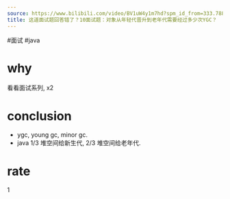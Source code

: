 ```yaml
---
source: https://www.bilibili.com/video/BV1uW4y1m7hd?spm_id_from=333.788.videopod.sections&vd_source=549bde2564979641a5f0adbcfa529b0a
title: 这道面试题回答错了？10面试题：对象从年轻代晋升到老年代需要经过多少次YGC？
---
```


#面试 #java 
# why 
看看面试系列, x2

# conclusion

- ygc, young gc, minor gc.
- java 1/3 堆空间给新生代, 2/3 堆空间给老年代.
# rate
1
